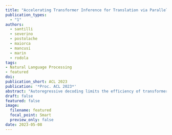 ```yaml
---
title: "Accelerating Transformer Inference for Translation via Parallel Decoding"
publication_types:
  - "1"
authors:
  - santilli
  - severino
  - postolache
  - maiorca
  - mancusi
  - marin
  - rodola
tags:
- Natural Language Processing
- featured
doi: 
publication_short: ACL 2023
publication: '*Proc. ACL 2023*'
abstract: "Autoregressive decoding limits the efficiency of transformers for Machine Translation (MT). The community proposed specific network architectures and learning-based methods to solve this issue, which are expensive and require changes to the MT model, trading inference speed at the cost of the translation quality. In this paper, we propose to address the problem from the point of view of decoding algorithms, as a less explored but rather compelling direction. We propose to reframe the standard greedy autoregressive decoding of MT with a parallel formulation leveraging Jacobi and Gauss-Seidel fixed-point iteration methods for fast inference. This formulation allows to speed up existing models without training or modifications while retaining translation quality. We present three parallel decoding algorithms and test them on different languages and models showing how the parallelization introduces a speedup up to 38% w.r.t. the standard autoregressive decoding and nearly 2x when scaling the method on parallel resources. Finally, we introduce a decoding dependency graph visualizer (DDGviz) that let us see how the model has learned the conditional dependence between tokens and inspect the decoding procedure."
draft: false
featured: false
image:
  filename: featured
  focal_point: Smart
  preview_only: false
date: 2023-05-08
---
```

